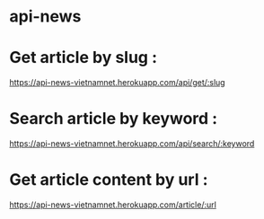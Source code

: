 # api-news

# Get article by slug :
https://api-news-vietnamnet.herokuapp.com/api/get/:slug
# Search article by keyword :
https://api-news-vietnamnet.herokuapp.com/api/search/:keyword
# Get article content by url :
https://api-news-vietnamnet.herokuapp.com/article/:url
